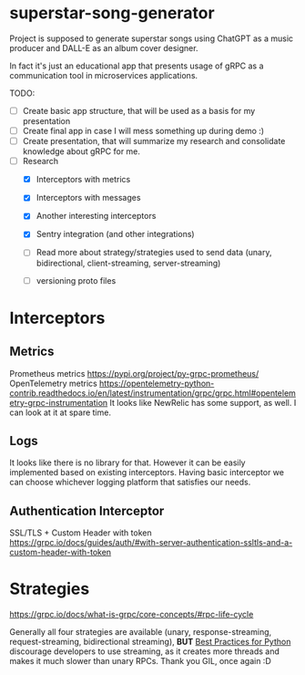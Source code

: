 # superstar-song-generator
Project is supposed to generate superstar songs using ChatGPT as a music producer and DALL-E as an album cover designer.

In fact it's just an educational app that presents usage of gRPC as a communication tool in microservices applications.

TODO:
- [ ] Create basic app structure, that will be used as a basis for my presentation
- [ ] Create final app in case I will mess something up during demo :)
- [ ] Create presentation, that will summarize my research and consolidate knowledge about gRPC for me.
- [ ] Research
  - [X] Interceptors with metrics
  - [X] Interceptors with messages
  - [X] Another interesting interceptors
  - [X] Sentry integration (and other integrations)
  - [ ] Read more about strategy/strategies used to send data (unary, bidirectional, client-streaming, server-streaming)
  - [ ] versioning proto files


# Interceptors

## Metrics
Prometheus metrics https://pypi.org/project/py-grpc-prometheus/
OpenTelemetry metrics https://opentelemetry-python-contrib.readthedocs.io/en/latest/instrumentation/grpc/grpc.html#opentelemetry-grpc-instrumentation
It looks like NewRelic has some support, as well. I can look at it at spare time.

## Logs
It looks like there is no library for that. However it can be easily implemented based on existing interceptors. Having basic interceptor we can choose whichever logging platform that satisfies our needs.

## Authentication Interceptor
SSL/TLS + Custom Header with token https://grpc.io/docs/guides/auth/#with-server-authentication-ssltls-and-a-custom-header-with-token


# Strategies
https://grpc.io/docs/what-is-grpc/core-concepts/#rpc-life-cycle

Generally all four strategies are available (unary, response-streaming, request-streaming, bidirectional streaming), **BUT** [Best Practices for Python](https://grpc.io/docs/guides/performance/#python) discourage developers to use streaming, as it creates more threads and makes it much slower than unary RPCs. Thank you GIL, once again :D
